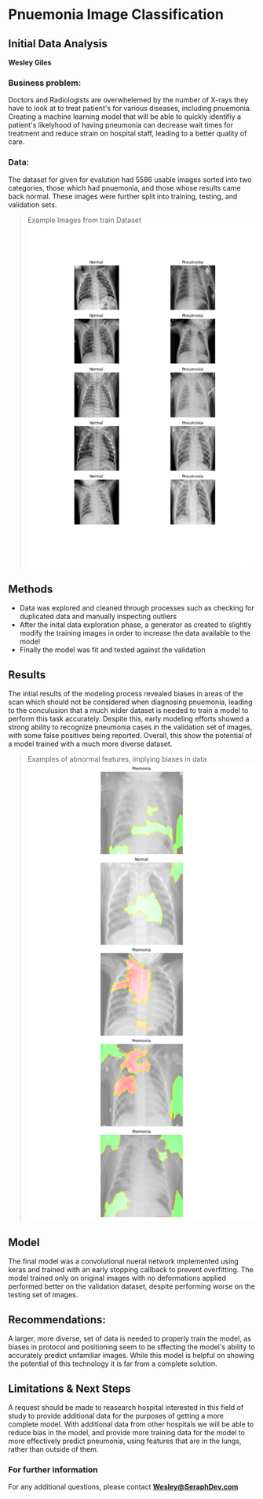 # Pnuemonia Image Classification

## Initial Data Analysis

**Wesley Giles**

### Business problem:

Doctors and Radiologists are overwhelemed by the number of X-rays they have to look at to treat patient's for various diseases, including pnuemonia. Creating a machine learning model that will be able to quickly identifiy a patient's likelyhood of having pneumonia can decrease wait times for treatment and reduce strain on hospital staff, leading to a better quality of care.

### Data:
The dataset for given for evalution had 5586 usable images sorted into two categories, those which had pnuemonia, and those whose results came back normal. These images were further split into training, testing, and validation sets.

> Example Images from train Dataset
![Example Images](Image_sample.png)


## Methods
- Data was explored and cleaned through processes such as checking for duplicated data and manually inspecting outliers
- After the inital data exploration phase, a generator as created to slightly modify the training images in order to increase the data available to the model
- Finally the model was fit and tested against the validation

## Results

The intial results of the modeling process revealed biases in areas of the scan which should not be considered when diagnosing pnuemonia, leading to the conculusion that a much wider dataset is needed to train a model to perform this task accurately. Despite this, early modeling efforts showed a strong ability to recognize pneumonia cases in the validation set of images, with some false positives being reported. Overall, this show the potential of a model trained with a much more diverse dataset.

> Examples of abnormal features, implying biases in data
![Biases appearing in explanations](Lime_explanations.png)

## Model

The final model was a convolutional nueral network implemented using keras and trained with an early stopping callback to prevent overfitting. The model trained only on original images with no deformations applied performed better on the validation dataset, despite performing worse on the testing set of images.




## Recommendations:

A larger, more diverse, set of data is needed to properly train the model, as biases in protocol and positioning seem to be sffecting the model's ability to accurately predict unfamiliar images. While this model is helpful on showing the potential of this technology it is far from a complete solution.

## Limitations & Next Steps

 A request should be made to reasearch hospital interested in this field of study to provide additional data for the purposes of getting a more complete model. With additional data from other hospitals we will be able to reduce bias in the model, and provide more training data for the model to more effectively predict pneumonia, using features that are in the lungs, rather than outside of them.

### For further information


For any additional questions, please contact **Wesley@SeraphDev.com**